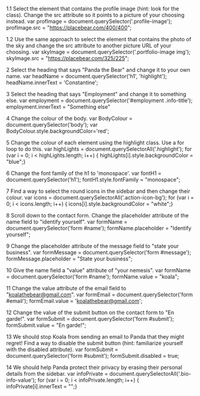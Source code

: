 1.1 Select the element that contains the profile image (hint: look for the class). Change the src attribute so it points to a picture of your choosing instead.
var profImage = document.querySelector('.profile-image');
profImage.src = "https://placebear.com/400/400";

1.2 Use the same approach to select the element that contains the photo of the sky and change the src attribute to another picture URL of your choosing.
var skyImage = document.querySelector('.portfolio-image img');
skyImage.src = "https://placebear.com/325/225";

2 Select the heading that says "Panda the Bear" and change it to your own name.
var headName = document.querySelector('h1', 'highlight');
headName.innerText = 'Constantine';

3 Select the heading that says "Employment" and change it to something else.
var employment = document.querySelector('#employment .info-title');
employment.innerText = "Something else"

4 Change the colour of the body.
var BodyColour = document.querySelector('body');
var BodyColour.style.backgroundColor='red';

5 Change the colour of each element using the highlight class. Use a for loop to do this.
var highLights = document.querySelectorAll('.highlight');
for (var i = 0; i < highLights.length; i++) {
       highLights[i].style.backgroundColor = "blue";}

6 Change the font family of the h1 to 'monospace'.
var fontH1 = document.querySelector('h1');
fontH1.style.fontFamily = "monospace";

7 Find a way to select the round icons in the sidebar and then change their colour.
var icons = document.querySelectorAll('.action-icon-bg');
for (var i = 0; i < icons.length; i++) {
       icons[i].style.backgroundColor = "white";}

8 Scroll down to the contact form. Change the placeholder attribute of the name field to "identify yourself".
var formName = document.querySelector('form #name');
formName.placeholder = "Identify yourself";

9 Change the placeholder attribute of the message field to "state your business".
var formMessage = document.querySelector('form #message');
formMessage.placeholder = "State your business";

10 Give the name field a "value" attribute of "your nemesis".
var formName = document.querySelector('form #name');
formName.value = "koala";

11 Change the value attribute of the email field to "koalathebear@gmail.com".
var formEmail = document.querySelector('form #email');
formEmail.value = 'koalathebear@gmail.com';

12 Change the value of the submit button on the contact form to "En garde!".
var formSubmit = document.querySelector('form #submit');
formSubmit.value = "En garde!";

13 We should stop Koala from sending an email to Panda that they might regret! Find a way to disable the submit button (hint: familiarize yourself with the disabled attribute).
var formSubmit = document.querySelector('form #submit');
formSubmit.disabled = true;

14 We should help Panda protect their privacy by erasing their personal details from the sidebar.
var infoPrivate = document.querySelectorAll('.bio-info-value');
for (var i = 0; i < infoPrivate.length; i++) {
       infoPrivate[i].innerText = "";}
